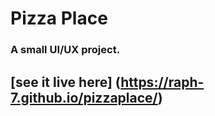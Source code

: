 # Pizza Place
### A small UI/UX project.
## [see it live here] (https://raph-7.github.io/pizzaplace/)
